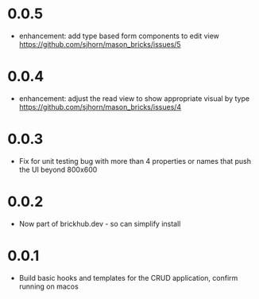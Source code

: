 # 0.0.5

- enhancement: add type based form components to edit view https://github.com/sjhorn/mason_bricks/issues/5 
# 0.0.4

- enhancement: adjust the read view to show appropriate visual by type https://github.com/sjhorn/mason_bricks/issues/4 
# 0.0.3

- Fix for unit testing bug with more than 4 properties or names that push the UI beyond 800x600

# 0.0.2

- Now part of brickhub.dev - so can simplify install

# 0.0.1

- Build basic hooks and templates for the CRUD application, confirm running on macos
